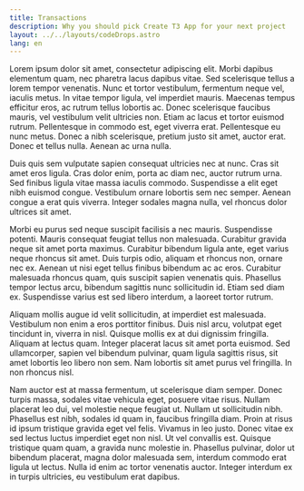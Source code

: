 ```yaml
---
title: Transactions
description: Why you should pick Create T3 App for your next project
layout: ../../layouts/codeDrops.astro
lang: en
---
```


Lorem ipsum dolor sit amet, consectetur adipiscing elit. Morbi dapibus elementum quam, nec pharetra lacus dapibus vitae. Sed scelerisque tellus a lorem tempor venenatis. Nunc et tortor vestibulum, fermentum neque vel, iaculis metus. In vitae tempor ligula, vel imperdiet mauris. Maecenas tempus efficitur eros, ac rutrum tellus lobortis ac. Donec scelerisque faucibus mauris, vel vestibulum velit ultricies non. Etiam ac lacus et tortor euismod rutrum. Pellentesque in commodo est, eget viverra erat. Pellentesque eu nunc metus. Donec a nibh scelerisque, pretium justo sit amet, auctor erat. Donec et tellus nulla. Aenean ac urna nulla.

Duis quis sem vulputate sapien consequat ultricies nec at nunc. Cras sit amet eros ligula. Cras dolor enim, porta ac diam nec, auctor rutrum urna. Sed finibus ligula vitae massa iaculis commodo. Suspendisse a elit eget nibh euismod congue. Vestibulum ornare lobortis sem nec semper. Aenean congue a erat quis viverra. Integer sodales magna nulla, vel rhoncus dolor ultrices sit amet.

Morbi eu purus sed neque suscipit facilisis a nec mauris. Suspendisse potenti. Mauris consequat feugiat tellus non malesuada. Curabitur gravida neque sit amet porta maximus. Curabitur bibendum ligula ante, eget varius neque rhoncus sit amet. Duis turpis odio, aliquam et rhoncus non, ornare nec ex. Aenean ut nisi eget tellus finibus bibendum ac ac eros. Curabitur malesuada rhoncus quam, quis suscipit sapien venenatis quis. Phasellus tempor lectus arcu, bibendum sagittis nunc sollicitudin id. Etiam sed diam ex. Suspendisse varius est sed libero interdum, a laoreet tortor rutrum.

Aliquam mollis augue id velit sollicitudin, at imperdiet est malesuada. Vestibulum non enim a eros porttitor finibus. Duis nisl arcu, volutpat eget tincidunt in, viverra in nisl. Quisque mollis ex at dui dignissim fringilla. Aliquam at lectus quam. Integer placerat lacus sit amet porta euismod. Sed ullamcorper, sapien vel bibendum pulvinar, quam ligula sagittis risus, sit amet lobortis leo libero non sem. Nam lobortis sit amet purus vel fringilla. In non rhoncus nisl.

Nam auctor est at massa fermentum, ut scelerisque diam semper. Donec turpis massa, sodales vitae vehicula eget, posuere vitae risus. Nullam placerat leo dui, vel molestie neque feugiat ut. Nullam ut sollicitudin nibh. Phasellus est nibh, sodales id quam in, faucibus fringilla diam. Proin at risus id ipsum tristique gravida eget vel felis. Vivamus in leo justo. Donec vitae ex sed lectus luctus imperdiet eget non nisl. Ut vel convallis est. Quisque tristique quam quam, a gravida nunc molestie in. Phasellus pulvinar, dolor ut bibendum placerat, magna dolor malesuada sem, interdum commodo erat ligula ut lectus. Nulla id enim ac tortor venenatis auctor. Integer interdum ex in turpis ultricies, eu vestibulum erat dapibus.